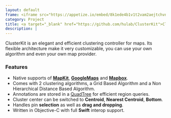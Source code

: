 ```yaml
---
layout: default
frame: <iframe src="https://appetize.io/embed/8k1ede4b1v1t2vam2aejtchvnw?device=iphone6s&scale=75&autoplay=false&orientation=portrait&deviceColor=white&disableHome=true" width="312px" height="653px" frameborder="0" scrolling="no"></iframe>
category: Project
title: <a target="_blank" href="https://github.com/hulab/ClusterKit">ClusterKit</a>
description: |
---
```

ClusterKit is an elegant and efficient clustering controller for maps. Its flexible architecture make it very customizable, you can use your own algorithm and even your own map provider.

### Features

+ Native supports of [**MapKit**](https://developer.apple.com/documentation/mapkit), [**GoogleMaps**](https://developers.google.com/maps/documentation/ios-sdk) and [**Mapbox**](https://www.mapbox.com/ios-sdk/).
+ Comes with 2 clustering algorithms, a Grid Based Algorithm and a Non Hierarchical Distance Based Algorithm.
+ Annotations are stored in a [QuadTree](https://en.wikipedia.org/wiki/Quadtree) for efficient region queries.
+ Cluster center can be switched to **Centroid**, **Nearest Centroid**, **Bottom**.
+ Handles pin **selection** as well as **drag and dropping**.
+ Written in Objective-C with full **Swift** interop support.